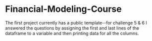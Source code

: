 # Financial-Modeling-Course
The first project currently has a public template--for challenge 5 & 6 I answered the questions by assigning the first and last lines of the 
dataframe to a variable and then printing data for all the columns. 
